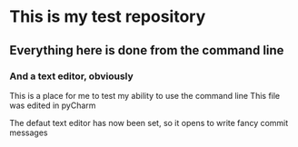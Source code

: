 # This is my test repository
## Everything here is done from the command line
### And a text editor, obviously

This is a place for me to test my ability to use the command line
This file was edited in pyCharm

The defaut text editor has now been set, so it opens to write fancy commit messages
